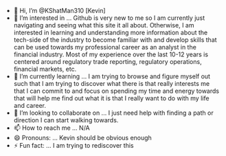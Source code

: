 - 👋 Hi, I’m @KShatMan310 [Kevin]
- 👀 I’m interested in ... Github is very new to me so I am currently just navigating and seeing what this site it all about. Otherwise, I am interested in learning and understanding more information about the tech-side of the industry to become familiar with and develop skills that can be used towards my professional career as an analyst in the financial industry. Most of my experience over the last 10-12 years is centered around regulatory trade reporting, regulatory operations, financial markets, etc.  
- 🌱 I’m currently learning ... I am trying to browse and figure myself out such that I am trying to discover what there is that really interests me that I can commit to and focus on spending my time and energy towards that will help me find out what it is that I really want to do with my life and career.  
- 💞️ I’m looking to collaborate on ... I just need help with finding a path or direction I can start walking towards.   
- 📫 How to reach me ... N/A
- 😄 Pronouns: ... Kevin should be obvious enough
- ⚡ Fun fact: ... I am trying to rediscover this

<!---
KShatMan310/KShatMan310 is a ✨ special ✨ repository because its `README.md` (this file) appears on your GitHub profile.
You can click the Preview link to take a look at your changes.
--->
